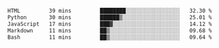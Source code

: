 <!--START_SECTION:waka-->

```txt
HTML         39 mins         ████████░░░░░░░░░░░░░░░░░   32.30 %
Python       30 mins         ██████▒░░░░░░░░░░░░░░░░░░   25.01 %
JavaScript   17 mins         ███▓░░░░░░░░░░░░░░░░░░░░░   14.12 %
Markdown     11 mins         ██▒░░░░░░░░░░░░░░░░░░░░░░   09.68 %
Bash         11 mins         ██▒░░░░░░░░░░░░░░░░░░░░░░   09.64 %
```

<!--END_SECTION:waka--> 
 
